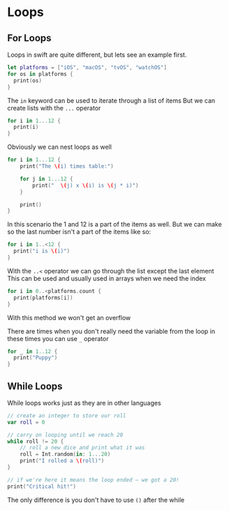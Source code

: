 # Loops

## For Loops

Loops in swift are quite different,
but lets see an example first.

```swift
let platforms = ["iOS", "macOS", "tvOS", "watchOS"]
for os in platforms {
  print(os)
}
```

The `in` keyword can be used to iterate through a list of items
But we can create lists with the `...` operator

```swift
for i in 1...12 {
  print(i)
}
```

Obviously we can nest loops as well

```swift
for i in 1...12 {
    print("The \(i) times table:")

    for j in 1...12 {
        print("  \(j) x \(i) is \(j * i)")
    }

    print()
}
```

In this scenario the 1 and 12 is a part of the items as well.
But we can make so the last number isn't a part of the items like so:

```swift
for i in 1..<12 {
  print("i is \(i)")
}
```

With the `..<` operator we can go through the list except the last element
This can be used and usually used in arrays when we need the index

```swift
for i in 0..<platforms.count {
  print(platforms[i])
}
```

With this method we won't get an overflow

There are times when you don't really need the variable from the loop
in these times you can use `_` operator

```swift
for _ in 1..12 {
  print("Puppy")
}
```

## While Loops

While loops works just as they are in other languages

```swift
// create an integer to store our roll
var roll = 0

// carry on looping until we reach 20
while roll != 20 {
    // roll a new dice and print what it was
    roll = Int.random(in: 1...20)
    print("I rolled a \(roll)")
}

// if we're here it means the loop ended – we got a 20!
print("Critical hit!")
```

The only difference is you don't have to use `()` after the while
